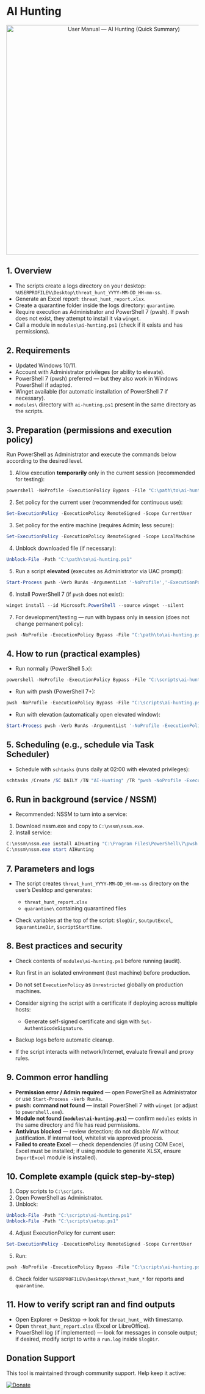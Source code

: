 # AI Hunting

<p align="center">
  <a href="https://www.youtube.com/watch?v=11sqkThyr_Q">
    <img src="https://img.youtube.com/vi/11sqkThyr_Q/maxresdefault.jpg" alt="User Manual — AI Hunting (Quick Summary)" width="600">
  </a>
</p>

## 1. Overview

* The scripts create a logs directory on your desktop: `%USERPROFILE%\Desktop\threat_hunt_YYYY-MM-DD_HH-mm-ss`.
* Generate an Excel report: `threat_hunt_report.xlsx`.
* Create a quarantine folder inside the logs directory: `quarantine`.
* Require execution as Administrator and PowerShell 7 (pwsh). If pwsh does not exist, they attempt to install it via `winget`.
* Call a module in `modules\ai-hunting.ps1` (check if it exists and has permissions).

## 2. Requirements

* Updated Windows 10/11.
* Account with Administrator privileges (or ability to elevate).
* PowerShell 7 (pwsh) preferred — but they also work in Windows PowerShell if adapted.
* Winget available (for automatic installation of PowerShell 7 if necessary).
* `modules\` directory with `ai-hunting.ps1` present in the same directory as the scripts.

## 3. Preparation (permissions and execution policy)

Run PowerShell as Administrator and execute the commands below according to the desired level.

1. Allow execution **temporarily** only in the current session (recommended for testing):

```powershell
powershell -NoProfile -ExecutionPolicy Bypass -File "C:\path\to\ai-hunting.ps1"
```

2. Set policy for the current user (recommended for continuous use):

```powershell
Set-ExecutionPolicy -ExecutionPolicy RemoteSigned -Scope CurrentUser
```

3. Set policy for the entire machine (requires Admin; less secure):

```powershell
Set-ExecutionPolicy -ExecutionPolicy RemoteSigned -Scope LocalMachine
```

4. Unblock downloaded file (if necessary):

```powershell
Unblock-File -Path "C:\path\to\ai-hunting.ps1"
```

5. Run a script **elevated** (executes as Administrator via UAC prompt):

```powershell
Start-Process pwsh -Verb RunAs -ArgumentList '-NoProfile','-ExecutionPolicy','Bypass','-File',"C:\path\to\ai-hunting.ps1"
```

6. Install PowerShell 7 (if `pwsh` does not exist):

```powershell
winget install --id Microsoft.PowerShell --source winget --silent
```

7. For development/testing — run with bypass only in session (does not change permanent policy):

```powershell
pwsh -NoProfile -ExecutionPolicy Bypass -File "C:\path\to\ai-hunting.ps1"
```

## 4. How to run (practical examples)

* Run normally (PowerShell 5.x):

```powershell
powershell -NoProfile -ExecutionPolicy Bypass -File "C:\scripts\ai-hunting.ps1"
```

* Run with pwsh (PowerShell 7+):

```powershell
pwsh -NoProfile -ExecutionPolicy Bypass -File "C:\scripts\ai-hunting.ps1"
```

* Run with elevation (automatically open elevated window):

```powershell
Start-Process pwsh -Verb RunAs -ArgumentList '-NoProfile -ExecutionPolicy Bypass -File "C:\scripts\ai-hunting.ps1"'
```

## 5. Scheduling (e.g., schedule via Task Scheduler)

* Schedule with `schtasks` (runs daily at 02:00 with elevated privileges):

```powershell
schtasks /Create /SC DAILY /TN "AI-Hunting" /TR "pwsh -NoProfile -ExecutionPolicy Bypass -File \"C:\scripts\ai-hunting.ps1\"" /ST 02:00 /RL HIGHEST /F
```

## 6. Run in background (service / NSSM)

* Recommended: NSSM to turn into a service:

1. Download nssm.exe and copy to `C:\nssm\nssm.exe`.
2. Install service:

```powershell
C:\nssm\nssm.exe install AIHunting "C:\Program Files\PowerShell\7\pwsh.exe" "-NoProfile -ExecutionPolicy Bypass -File \"C:\scripts\ai-hunting.ps1\""
C:\nssm\nssm.exe start AIHunting
```

## 7. Parameters and logs

* The script creates `threat_hunt_YYYY-MM-DD_HH-mm-ss` directory on the user’s Desktop and generates:

  * `threat_hunt_report.xlsx`
  * `quarantine\` containing quarantined files
* Check variables at the top of the script: `$logDir`, `$outputExcel`, `$quarantineDir`, `$scriptStartTime`.

## 8. Best practices and security

* Check contents of `modules\ai-hunting.ps1` before running (audit).
* Run first in an isolated environment (test machine) before production.
* Do not set `ExecutionPolicy` as `Unrestricted` globally on production machines.
* Consider signing the script with a certificate if deploying across multiple hosts:

  * Generate self-signed certificate and sign with `Set-AuthenticodeSignature`.
* Backup logs before automatic cleanup.
* If the script interacts with network/Internet, evaluate firewall and proxy rules.

## 9. Common error handling

* **Permission error / Admin required** — open PowerShell as Administrator or use `Start-Process -Verb RunAs`.
* **pwsh: command not found** — install PowerShell 7 with `winget` (or adjust to `powershell.exe`).
* **Module not found (`modules\ai-hunting.ps1`)** — confirm `modules` exists in the same directory and file has read permissions.
* **Antivirus blocked** — review detection; do not disable AV without justification. If internal tool, whitelist via approved process.
* **Failed to create Excel** — check dependencies (if using COM Excel, Excel must be installed; if using module to generate XLSX, ensure `ImportExcel` module is installed).

## 10. Complete example (quick step-by-step)

1. Copy scripts to `C:\scripts`.
2. Open PowerShell as Administrator.
3. Unblock:

```powershell
Unblock-File -Path "C:\scripts\ai-hunting.ps1"
Unblock-File -Path "C:\scripts\setup.ps1"
```

4. Adjust ExecutionPolicy for current user:

```powershell
Set-ExecutionPolicy -ExecutionPolicy RemoteSigned -Scope CurrentUser
```

5. Run:

```powershell
pwsh -NoProfile -ExecutionPolicy Bypass -File "C:\scripts\ai-hunting.ps1"
```

6. Check folder `%USERPROFILE%\Desktop\threat_hunt_*` for reports and `quarantine`.

## 11. How to verify script ran and find outputs

* Open Explorer → Desktop → look for `threat_hunt_` with timestamp.
* Open `threat_hunt_report.xlsx` (Excel or LibreOffice).
* PowerShell log (if implemented) — look for messages in console output; if desired, modify script to write a `run.log` inside `$logDir`.

## Donation Support

This tool is maintained through community support. Help keep it active:

[![Donate](https://img.shields.io/badge/Support-Development-blue?style=for-the-badge&logo=github)](https://donate.stripe.com/28o8zQ2wY3Dr57G001)
